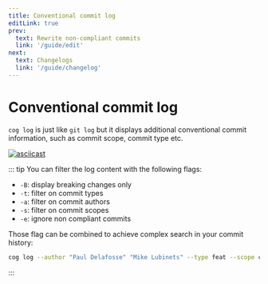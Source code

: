 ```yaml
---
title: Conventional commit log
editLink: true
prev:
  text: Rewrite non-compliant commits
  link: '/guide/edit'
next:
  text: Changelogs
  link: '/guide/changelog'
---
```


# Conventional commit log

`cog log` is just like `git log` but it displays additional conventional commit information, such as commit scope,
commit type etc.

[![asciicast](https://asciinema.org/a/ssH4yRSlc28Rb9dHEDN7TowGe.svg)](https://asciinema.org/a/ssH4yRSlc28Rb9dHEDN7TowGe)

::: tip
You can filter the log content with the following flags:

- `-B`: display breaking changes only
- `-t`: filter on commit types
- `-a`: filter on commit authors
- `-s`: filter on commit scopes
- `-e`: ignore non compliant commits

Those flag can be combined to achieve complex search in your commit history:

```bash
cog log --author "Paul Delafosse" "Mike Lubinets" --type feat --scope cli --no-error
```

:::